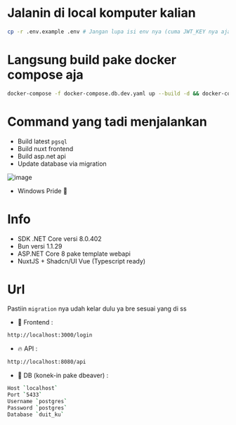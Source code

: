 # Jalanin di local komputer kalian

```bash
cp -r .env.example .env # Jangan lupa isi env nya (cuma JWT_KEY nya aja sih wkwkwk)

```

# Langsung build pake docker compose aja

```bash
docker-compose -f docker-compose.db.dev.yaml up --build -d && docker-compose -f docker-compose.app.dev.yaml up --build -d

```

# Command yang tadi menjalankan
- Build latest `pgsql`
- Build nuxt frontend
- Build asp.net api
- Update database via migration

![image](https://github.com/user-attachments/assets/73d78d8f-fd28-45d5-9dcc-043415882982)
- Windows Pride 🤘

# Info
- SDK .NET Core versi 8.0.402
- Bun versi 1.1.29
- ASP.NET Core 8 pake template webapi 
- NuxtJS + Shadcn/UI Vue (Typescript ready)

# Url
Pastiin `migration` nya udah kelar dulu ya bre sesuai yang di ss

- 🚀 Frontend : 
```bash
http://localhost:3000/login
```
- 🔥 API : 
```bash
http://localhost:8080/api
```
- 🤖 DB (konek-in pake dbeaver) : 
```bash
Host `localhost`
Port `5433`
Username `postgres`
Password `postgres`
Database `duit_ku`

```
